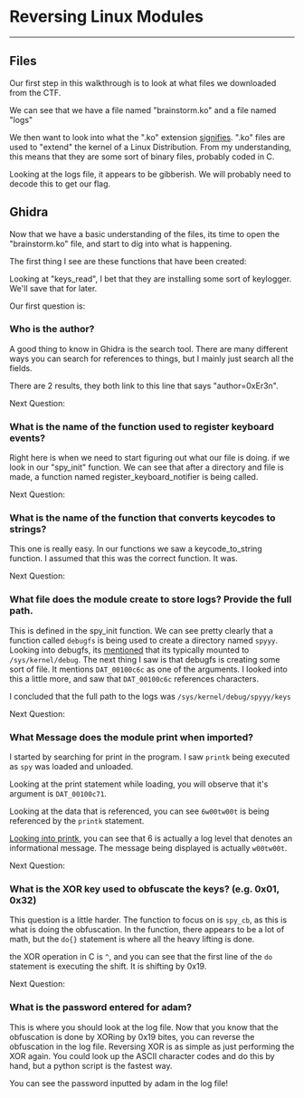 # Reversing Linux Modules
---

## Files


Our first step in this walkthrough is to look at what files we downloaded from the CTF.

We can see that we have a file named "brainstorm.ko" and a file named "logs"


We then want to look into what the ".ko" extension [signifies](https://docs.legato.io/latest/getStartedKO.html). ".ko" files are used to "extend" the kernel of a Linux Distribution.  From my understanding, this means that they are some sort of binary files, probably coded in C.

Looking at the logs file, it appears to be gibberish. We will probably need to decode this to get our flag.



## Ghidra

Now that we have a basic understanding of the files, its time to open the "brainstorm.ko" file, and start to dig into what is happening. 

The first thing I see are these functions that have been created:



Looking at "keys_read", I bet that they are installing some sort of keylogger. We'll save that for later.


Our first question is: 


### **Who is the author?**


A good thing to know in Ghidra is the search tool. There are many different ways you can search for references to things, but I mainly just search all the fields.



There are 2 results, they both link to this line that says "author=0xEr3n".



Next Question:


### **What is the name of the function used to register keyboard events?**


Right here is when we need to start figuring out what our file is doing. if we look in our "spy_init" function. We can see that after a directory and file is made, a function named register_keyboard_notifier is being called. 



Next Question:


### **What is the name of the function that converts keycodes to strings?**


This one is really easy. In our functions we saw a keycode_to_string function. I assumed that this was the correct function. It was.



Next Question:


### What file does the module create to store logs? Provide the full path.


This is defined in the spy_init function. We can see pretty clearly that a function called `debugfs` is being used to create a directory named `spyyy`. Looking into debugfs, its [mentioned](https://docs.kernel.org/filesystems/debugfs.html) that its typically mounted to `/sys/kernel/debug`. The next thing I saw is that debugfs is creating some sort of file. It mentions `DAT_00100c6c` as one of the arguments. I looked into this a little more, and saw that `DAT_00100c6c` references characters.



I concluded that the full path to the logs was `/sys/kernel/debug/spyyy/keys`

Next Question:


### **What Message does the module print when imported?**


I started by searching for print in the program. I saw `printk` being executed as `spy` was loaded and unloaded.



Looking at the print statement while loading, you will observe that it's argument is `DAT_00100c71`.



Looking at the data that is referenced, you can see `6w00tw00t` is being referenced by the `printk` statement.



[Looking into printk](https://en.wikipedia.org/wiki/Printk), you can see that 6 is actually a log level that denotes an informational message. The message being displayed is actually `w00tw00t`.

Next Question:


### **What is the XOR key used to obfuscate the keys? (e.g. 0x01, 0x32)**


This question is a little harder. The function to focus on is `spy_cb`, as this is what is doing the obfuscation. In the function, there appears to be a lot of math, but the `do{}` statement is where all the heavy lifting is done. 



the XOR operation in C is `^`, and you can see that the first line of the `do` statement is executing the shift. It is shifting by 0x19.

Next Question:


### **What is the password entered for adam?**


This is where you should look at the log file. Now that you know that the obfuscation is done by XORing by 0x19 bites, you can reverse the obfuscation in the log file. Reversing XOR is as simple as just performing the XOR again. You could look up the ASCII character codes and do this by hand, but a python script is the fastest way.



You can see the password inputted by adam in the log file!

